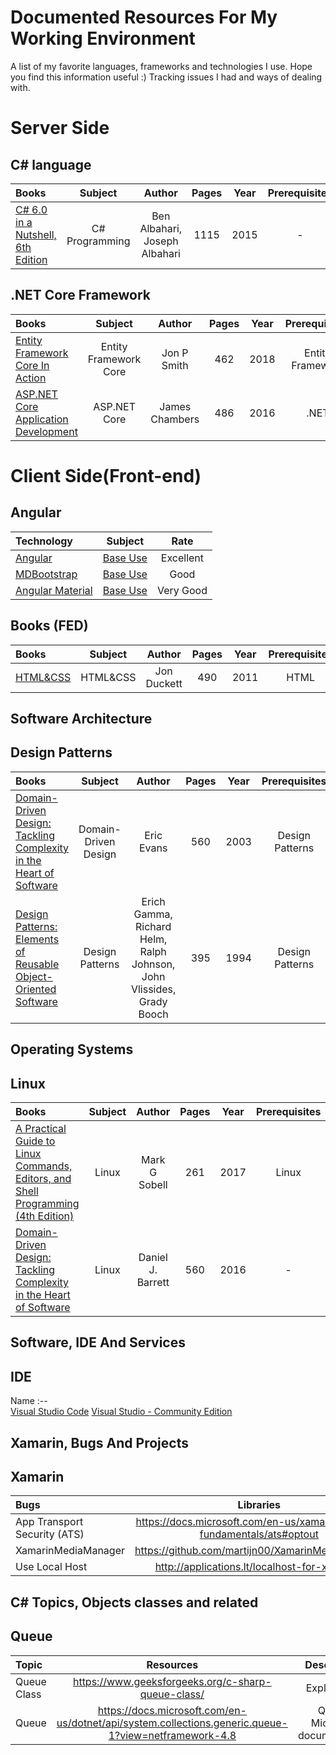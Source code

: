 # Documented Resources For My Working Environment

A list of my favorite languages, frameworks and technologies I use.
Hope you find this information useful :)
Tracking issues I had and ways of dealing with.

# Server Side 

## C# language
Books | Subject | Author | Pages | Year | Prerequisites | Rate
:-- | :--: | :--: | :--: | :--: | :--: | :--:
[C# 6.0 in a Nutshell, 6th Edition](https://www.oreilly.com/library/view/c-60-in/9781491927090/) | C# Programming | Ben Albahari, Joseph Albahari | 1115 | 2015 | - | Very Good |


## .NET Core Framework 
Books | Subject | Author | Pages | Year | Prerequisites | Rate
:-- | :--: | :--: | :--: | :--: | :--: | :--:
[Entity Framework Core In Action](https://www.manning.com/books/entity-framework-core-in-action) | Entity Framework Core | Jon P Smith | 462 | 2018 | Entity Framework | Excellent |
[ASP.NET Core Application Development](https://www.amazon.com/ASP-NET-Core-Application-Development-application/dp/1509304061) | ASP.NET Core | James Chambers | 486 | 2016 | .NET | Good |

# Client Side(Front-end)
## Angular
Technology | Subject | Rate  
:-- | :--: | :--: 
[Angular](https://angular.io/) | [Base Use](https://angular.io/tutorial) | Excellent
[MDBootstrap](https://mdbootstrap.com/) | [Base Use](https://mdbootstrap.com/docs/angular/) | Good |
[Angular Material](https://material.angular.io/) | [Base Use](https://material.angular.io/components/categories) | Very Good |
## Books (FED)
Books | Subject | Author | Pages | Year | Prerequisites | Rate
:-- | :--: | :--: | :--: | :--: | :--: | :--:
[HTML&CSS](http://www.htmlandcssbook.com/) | HTML&CSS | Jon Duckett | 490 | 2011 | HTML | Excellent |


## Software Architecture
## Design Patterns
Books | Subject | Author | Pages | Year | Prerequisites | Rate
:-- | :--: | :--: | :--: | :--: | :--: | :--:
[Domain-Driven Design: Tackling Complexity in the Heart of Software](https://www.amazon.com/Domain-Driven-Design-Tackling-Complexity-Software/dp/0321125215/ref=sr_1_1?ie=UTF8&qid=1548796859&sr=8-1&keywords=domain+driven+design+eric+evans) | Domain-Driven Design | Eric Evans | 560 | 2003 | Design Patterns | Excellent |
[Design Patterns: Elements of Reusable Object-Oriented Software](https://www.amazon.com/Design-Patterns-Elements-Reusable-Object-Oriented/dp/0201633612) | Design Patterns | Erich Gamma, Richard Helm, Ralph Johnson, John Vlissides, Grady Booch | 395  | 1994 | Design Patterns | Good |


## Operating Systems
## Linux
Books | Subject | Author | Pages | Year | Prerequisites | Rate
:-- | :--: | :--: | :--: | :--: | :--: | :--:
[A Practical Guide to Linux Commands, Editors, and Shell Programming (4th Edition) ](https://www.amazon.com/Practical-Guide-Commands-Editors-Programming/dp/0134774604) | Linux | Mark G Sobell | 261 | 2017 | Linux | Very Good |
[Domain-Driven Design: Tackling Complexity in the Heart of Software](https://www.oreilly.com/library/view/linux-pocket-guide/9781491927557/) | Linux | Daniel J. Barrett | 560 | 2016 | - | Excellent |

## Software, IDE And Services
## IDE
Name 
:--  
[Visual Studio Code](https://code.visualstudio.com/download)
[Visual Studio - Community Edition](https://visualstudio.microsoft.com/downloads/)

## Xamarin, Bugs And Projects
## Xamarin
Bugs | Libraries
:--  | :--: |
App Transport Security (ATS) | https://docs.microsoft.com/en-us/xamarin/ios/app-fundamentals/ats#optout
XamarinMediaManager | https://github.com/martijn00/XamarinMediaManager
Use Local Host | http://applications.lt/localhost-for-xamarin/

## C# Topics, Objects classes and related
## Queue
Topic | Resources | Description
:--  | :--: | :--:
Queue Class | https://www.geeksforgeeks.org/c-sharp-queue-class/ | Explanation
Queue  | https://docs.microsoft.com/en-us/dotnet/api/system.collections.generic.queue-1?view=netframework-4.8 | Queue<T> Microsoft documentation 

